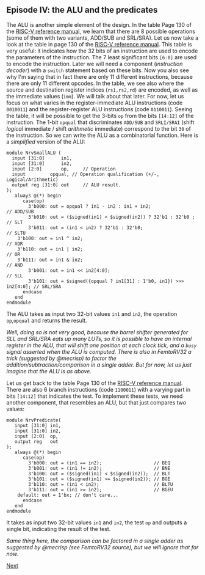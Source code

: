 Episode IV: the ALU and the predicates
-----------------------------------

The ALU is another simple element of the design. In the table Page 130 of
the [RISC-V reference manual](https://github.com/riscv/riscv-isa-manual/releases/download/Ratified-IMAFDQC/riscv-spec-20191213.pdf),
we
learn that there are 8 possible operations (some of them with two variants, ADD/SUB
and SRL/SRA).
Let us now take a look at the table in page 130 of the
[RISC-V reference manual](https://github.com/riscv/riscv-isa-manual/releases/download/Ratified-IMAFDQC/riscv-spec-20191213.pdf).
This table is very useful: it indicates how the 32 bits of an instruction are used to encode the parameters of the instruction.
The 7 least significant bits `[6:0]` are used to encode the instruction. Later we will need a component (_instruction decoder_)
with a `switch` statement based on these bits. Now you also see why I'm saying that in fact there are only 11 different
instructions, because there are only 11 different opcodes.
In the table, we see also where the source and destination register indices (`rs1,rs2,rd`) are encoded, as well as
the immediate values (`imm`). We will talk about that later. For now, let us focus on what varies in the register-immediate
ALU instructions (code `0010011`) and the register-register ALU instructions (code `0110011`). Seeing the table,
it will be possible to get the 3-bits `op` from the bits `[14:12]` of the instruction. The 1-bit `opqual` that discriminates
`ADD/SUB` and `SRLI/SRAI` (shift _logical_ immediate / shift _arithmetic_ immediate) correspond to the bit `30` of the
instruction. So we can write the ALU as a combinatorial function. Here is a _simplified_ version of the ALU:

```
module NrvSmallALU (
  input [31:0] 	    in1,
  input [31:0] 	    in2,
  input [2:0] 	    op,     // Operation
  input 	    opqual, // Operation qualification (+/-, Logical/Arithmetic)
  output reg [31:0] out     // ALU result. 
);
   always @(*) begin
      case(op)
        3'b000: out = opqual ? in1 - in2 : in1 + in2;                       // ADD/SUB
        3'b010: out = ($signed(in1) < $signed(in2)) ? 32'b1 : 32'b0 ;       // SLT
        3'b011: out = (in1 < in2) ? 32'b1 : 32'b0;                          // SLTU
	3'b100: out = in1 ^ in2;                                            // XOR
	3'b110: out = in1 | in2;                                            // OR
	3'b111: out = in1 & in2;                                            // AND
        3'b001: out = in1 << in2[4:0];                                      // SLL
        3'b101: out = $signed({opqual ? in1[31] : 1'b0, in1}) >>> in2[4:0]; // SRL/SRA
      endcase 
   end
endmodule
```

The ALU takes as input two 32-bit values `in1` and `in2`, the operation `op`,`opqual` and returns
the result.

_Well, doing so is not very good, because the _barrel shifter_ generated for SLL and SRL/SRA eats up many LUTs,
so it is possible to have an internal register in the ALU, that will shift one position at each clock tick, and
a `busy` signal asserted when the ALU is computed. There is also in FemtoRV32 a trick (suggested by @mecrisp) to
factor the addition/subtraction/comparison in a single adder. But for now, let us just imagine that the ALU is
as above._

Let us get back to the table Page 130 of
the [RISC-V reference manual](https://github.com/riscv/riscv-isa-manual/releases/download/Ratified-IMAFDQC/riscv-spec-20191213.pdf).
There are also 6 branch instructions (code `1100011`) with a varying part in bits `[14:12]` that indicates the test. To implement
these tests, we need another component, that resembles an ALU, but that just compares two values:

```
module NrvPredicate(
   input [31:0] in1,
   input [31:0] in2,
   input [2:0]  op, 
   output reg   out
);
   always @(*) begin
      case(op)
        3'b000: out = (in1 == in2);                   // BEQ
        3'b001: out = (in1 != in2);                   // BNE
        3'b100: out = ($signed(in1) < $signed(in2));  // BLT
        3'b101: out = ($signed(in1) >= $signed(in2)); // BGE
        3'b110: out = (in1 < in2);                    // BLTU
        3'b111: out = (in1 >= in2);                   // BGEU
	default: out = 1'bx; // don't care...
      endcase
   end 
endmodule
```

It takes as input two 32-bit values `in1` and `in2`, the test `op` and outputs a single bit, indicating the
result of the test.

_Same thing here, the comparison can be factored in a single adder as suggested by @mecrisp (see FemtoRV32 source),
but we will ignore that for now._

[Next](FemtoRV32_V.md)
